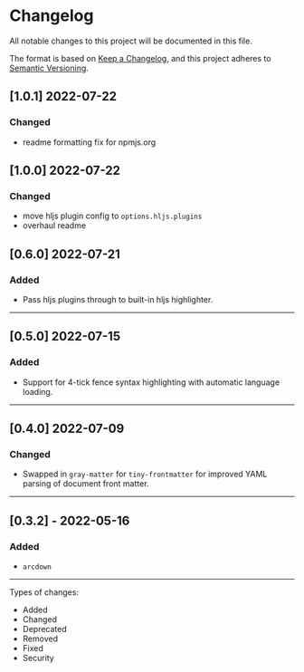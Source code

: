 # Changelog

All notable changes to this project will be documented in this file.

The format is based on [Keep a Changelog](https://keepachangelog.com/en/1.0.0/),
and this project adheres to [Semantic Versioning](https://semver.org/spec/v2.0.0.html).

## [1.0.1] 2022-07-22

### Changed
- readme formatting fix for npmjs.org

## [1.0.0] 2022-07-22

### Changed
- move hljs plugin config to `options.hljs.plugins`
- overhaul readme

## [0.6.0] 2022-07-21

### Added
- Pass hljs plugins through to built-in hljs highlighter.

---

## [0.5.0] 2022-07-15

### Added
- Support for 4-tick fence syntax highlighting with automatic language loading.

---

## [0.4.0] 2022-07-09

### Changed
- Swapped in `gray-matter` for `tiny-frontmatter` for improved YAML parsing of document front matter.

---

## [0.3.2] - 2022-05-16

### Added
- `arcdown`

---

Types of changes:
- Added
- Changed
- Deprecated
- Removed
- Fixed
- Security
